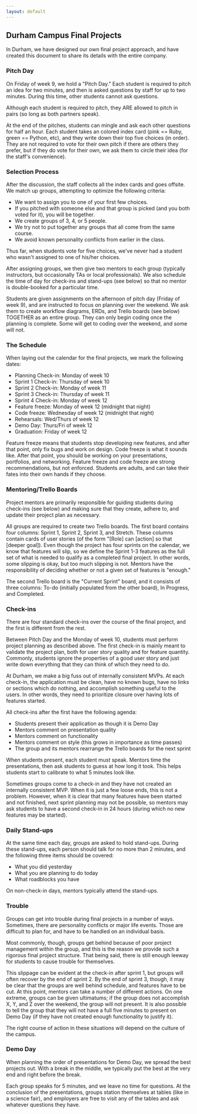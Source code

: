 ```yaml
---
layout: default
---
```


## Durham Campus Final Projects

In Durham, we have designed our own final project approach, and have created this document to share its details with the entire company.

### Pitch Day

On Friday of week 9, we hold a "Pitch Day."  Each student is required to pitch an idea for two minutes, and then is asked questions by staff for up to two minutes.  During this time, other students cannot ask questions.

Although each student is required to pitch, they ARE allowed to pitch in pairs (so long as both partners speak).

At the end of the pitches, students can mingle and ask each other questions for half an hour.  Each student takes an colored index card (pink == Ruby, green == Python, etc), and they write down their top five choices (in order).  They are not required to vote for their own pitch if there are others they prefer, but if they do vote for their own, we ask them to circle their idea (for the staff's convenience).

### Selection Process

After the discussion, the staff collects all the index cards and goes offsite.  We match up groups, attempting to optimize the following criteria:

* We want to assign you to one of your first few choices.
* If you pitched with someone else and that group is picked (and you both voted for it), you will be together.
* We create groups of 3, 4, or 5 people.
* We try not to put together any groups that all come from the same course.
* We avoid known personality conflicts from earlier in the class.

Thus far, when students vote for five choices, we've never had a student who wasn't assigned to one of his/her choices.

After assigning groups, we then give two mentors to each group (typically instructors, but occasionally TAs or local professionals).  We also schedule the time of day for check-ins and stand-ups (see below) so that no mentor is double-booked for a particular time.

Students are given assignments on the afternoon of pitch day (Friday of week 9), and are instructed to focus on planning over the weekend.  We ask them to create workflow diagrams, ERDs, and Trello boards (see below) TOGETHER as an entire group.  They can only begin coding once the planning is complete.  Some will get to coding over the weekend, and some will not.

### The Schedule

When laying out the calendar for the final projects, we mark the following dates:

* Planning Check-in: Monday of week 10
* Sprint 1 Check-in: Thursday of week 10
* Sprint 2 Check-in: Monday of week 11
* Sprint 3 Check-in: Thursday of week 11
* Sprint 4 Check-in: Monday of week 12
* Feature freeze: Monday of week 12 (midnight that night)
* Code freeze: Wednesday of week 12 (midnight that night)
* Rehearsals: Wed/Thurs of week 12
* Demo Day: Thurs/Fri of week 12
* Graduation: Friday of week 12

Feature freeze means that students stop developing new features, and after that point, only fix bugs and work on design.  Code freeze is what it sounds like.  After that point, you should be working on your presentations, portfolios, and networking.  Feature freeze and code freeze are strong recommendations, but not enforced.  Students are adults, and can take their fates into their own hands if they choose.

### Mentoring/Trello Boards

Project mentors are primarily responsible for guiding students during check-ins (see below) and making sure that they create, adhere to, and update their project plan as necessary.

All groups are required to create two Trello boards.  The first board contains four columns: Sprint 1, Sprint 2, Sprint 3, and Stretch.  These columns contain cards of user stories (of the form "[Role] can [action] so that [deeper goal]).  Even though the project has four sprints on the calendar, we know that features will slip, so we define the Sprint 1-3 features as the full set of what is needed to qualify as a completed final project.  In other words, some slipping is okay, but too much slipping is not.  Mentors have the responsibility of deciding whether or not a given set of features is "enough."

The second Trello board is the "Current Sprint" board, and it consists of three columns: To-do (initially populated from the other board), In Progress, and Completed.

### Check-ins

There are four standard check-ins over the course of the final project, and the first is different from the rest.

Between Pitch Day and the Monday of week 10, students must perform project planning as described above.  The first check-in is mainly meant to validate the project plan, both for user story quality and for feature quantity.  Commonly, students ignore the properties of a good user story and just write down everything that they can think of which they need to do.

At Durham, we make a big fuss out of internally consistent MVPs.  At each check-in, the application must be clean, have no known bugs, have no links or sections which do nothing, and accomplish something useful to the users.  In other words, they need to prioritize closure over having lots of features started.

All check-ins after the first have the following agenda:

* Students present their application as though it is Demo Day
* Mentors comment on presentation quality
* Mentors comment on functionality
* Mentors comment on style (this grows in importance as time passes)
* The group and its mentors rearrange the Trello boards for the next sprint

When students present, each student must speak.  Mentors time the presentations, then ask students to guess at how long it took.  This helps students start to calibrate to what 5 minutes look like.

Sometimes groups come to a check-in and they have not created an internally consistent MVP.  When it is just a few loose ends, this is not a problem.  However, when it is clear that many features have been started and not finished, next sprint planning may not be possible, so mentors may ask students to have a second check-in in 24 hours (during which no new features may be started).

### Daily Stand-ups

At the same time each day, groups are asked to hold stand-ups.  During these stand-ups, each person should talk for no more than 2 minutes, and the following three items should be covered:

* What you did yesterday
* What you are planning to do today
* What roadblocks you have

On non-check-in days, mentors typically attend the stand-ups.

### Trouble

Groups can get into trouble during final projects in a number of ways.  Sometimes, there are personality conflicts or major life events.  Those are difficult to plan for, and have to be handled on an individual basis.

Most commonly, though, groups get behind because of poor project management within the group, and this is the reason we provide such a rigorous final project structure.  That being said, there is still enough leeway for students to cause trouble for themselves.

This slippage can be evident at the check-in after sprint 1, but groups will often recover by the end of sprint 2.  By the end of sprint 3, though, it may be clear that the groups are well behind schedule, and features have to be cut.  At this point, mentors can take a number of different actions.  On one extreme, groups can be given ultimatums; if the group does not accomplish X, Y, and Z over the weekend, the group will not present.  It is also possible to tell the group that they will not have a full five minutes to present on Demo Day (if they have not created enough functionality to justify it).

The right course of action in these situations will depend on the culture of the campus.

### Demo Day

When planning the order of presentations for Demo Day, we spread the best projects out.  With a break in the middle, we typically put the best at the very end and right before the break.

Each group speaks for 5 minutes, and we leave no time for questions.  At the conclusion of the presentations, groups station themselves at tables (like in a science fair), and employers are free to visit any of the tables and ask whatever questions they have.
